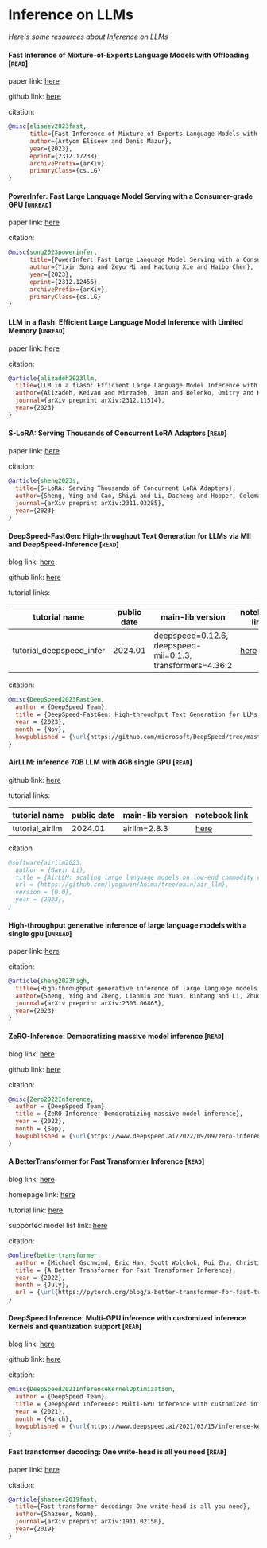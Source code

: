 # Inference on LLMs
*Here's some resources about Inference on LLMs*


#### Fast Inference of Mixture-of-Experts Language Models with Offloading [`READ`]

paper link: [here](https://arxiv.org/pdf/2312.17238.pdf)

github link: [here](https://github.com/dvmazur/mixtral-offloading)

citation: 
```bibtex
@misc{eliseev2023fast,
      title={Fast Inference of Mixture-of-Experts Language Models with Offloading}, 
      author={Artyom Eliseev and Denis Mazur},
      year={2023},
      eprint={2312.17238},
      archivePrefix={arXiv},
      primaryClass={cs.LG}
}
```

#### PowerInfer: Fast Large Language Model Serving with a Consumer-grade GPU [`UNREAD`]

paper link: [here](https://ipads.se.sjtu.edu.cn/_media/publications/powerinfer-20231219.pdf)

citation:
```bibtex
@misc{song2023powerinfer,
      title={PowerInfer: Fast Large Language Model Serving with a Consumer-grade GPU}, 
      author={Yixin Song and Zeyu Mi and Haotong Xie and Haibo Chen},
      year={2023},
      eprint={2312.12456},
      archivePrefix={arXiv},
      primaryClass={cs.LG}
}
```

#### LLM in a flash: Efficient Large Language Model Inference with Limited Memory [`UNREAD`]

paper link: [here](https://arxiv.org/pdf/2312.11514.pdf)

citation:
```bibtex
@article{alizadeh2023llm,
  title={LLM in a flash: Efficient Large Language Model Inference with Limited Memory},
  author={Alizadeh, Keivan and Mirzadeh, Iman and Belenko, Dmitry and Khatamifard, Karen and Cho, Minsik and Del Mundo, Carlo C and Rastegari, Mohammad and Farajtabar, Mehrdad},
  journal={arXiv preprint arXiv:2312.11514},
  year={2023}
}
```

#### S-LoRA: Serving Thousands of Concurrent LoRA Adapters [`READ`]

paper link: [here](https://arxiv.org/pdf/2311.03285)

citation: 
```bibtex
@article{sheng2023s,
  title={S-LoRA: Serving Thousands of Concurrent LoRA Adapters},
  author={Sheng, Ying and Cao, Shiyi and Li, Dacheng and Hooper, Coleman and Lee, Nicholas and Yang, Shuo and Chou, Christopher and Zhu, Banghua and Zheng, Lianmin and Keutzer, Kurt and others},
  journal={arXiv preprint arXiv:2311.03285},
  year={2023}
}
```

#### DeepSpeed-FastGen: High-throughput Text Generation for LLMs via MII and DeepSpeed-Inference [`READ`]

blog link: [here](https://github.com/microsoft/DeepSpeed/tree/master/blogs/deepspeed-fastgen)

github link: [here](https://github.com/microsoft/DeepSpeed-MII)

tutorial links:

|tutorial name|public date|main-lib version|notebook link|
|-|-|-|-|
|tutorial_deepspeed_infer|2024.01|deepspeed=0.12.6, deepspeed-mii=0.1.3, transformers=4.36.2|[here](../notebooks/tutorial_deepspeed_infer.ipynb)|

citation:
```bibtex
@misc{DeepSpeed2023FastGen,
  author = {DeepSpeed Team},
  title = {DeepSpeed-FastGen: High-throughput Text Generation for LLMs via MII and DeepSpeed-Inference},
  year = {2023},
  month = {Nov},
  howpublished = {\url{https://github.com/microsoft/DeepSpeed/tree/master/blogs/deepspeed-fastgen}},
}
```


#### AirLLM: inference 70B LLM with 4GB single GPU [`READ`]

github link: [here](https://github.com/lyogavin/Anima/tree/main/air_llm)

tutorial links:

|tutorial name|public date|main-lib version|notebook link|
|-|-|-|-|
|tutorial_airllm|2024.01|airllm=2.8.3|[here](../notebooks/tutorial_airllm.ipynb)|

citation
```bibtex
@software{airllm2023,
  author = {Gavin Li},
  title = {AirLLM: scaling large language models on low-end commodity computers},
  url = {https://github.com/lyogavin/Anima/tree/main/air_llm},
  version = {0.0},
  year = {2023},
}
```


#### High-throughput generative inference of large language models with a single gpu [`UNREAD`]

paper link: [here](https://arxiv.org/pdf/2303.06865)

citation: 
```bibtex
@article{sheng2023high,
  title={High-throughput generative inference of large language models with a single gpu},
  author={Sheng, Ying and Zheng, Lianmin and Yuan, Binhang and Li, Zhuohan and Ryabinin, Max and Fu, Daniel Y and Xie, Zhiqiang and Chen, Beidi and Barrett, Clark and Gonzalez, Joseph E and others},
  journal={arXiv preprint arXiv:2303.06865},
  year={2023}
}
```

#### ZeRO-Inference: Democratizing massive model inference [`READ`]

blog link: [here](https://www.deepspeed.ai/2022/09/09/zero-inference.html)

github link: [here](https://github.com/microsoft/DeepSpeed/)

citation:
```bibtex
@misc{Zero2022Inference,
  author = {DeepSpeed Team},
  title = {ZeRO-Inference: Democratizing massive model inference},
  year = {2022},
  month = {Sep},
  howpublished = {\url{https://www.deepspeed.ai/2022/09/09/zero-inference.html}},
}
```


#### A BetterTransformer for Fast Transformer Inference [`READ`]

blog link: [here](https://pytorch.org/blog/a-better-transformer-for-fast-transformer-encoder-inference/)

homepage link: [here](https://huggingface.co/docs/optimum/bettertransformer/overview)

tutorial link: [here](../notebooks/BetterTransformerDemo.ipynb)

supported model list link: [here](https://huggingface.co/docs/optimum/bettertransformer/overview#supported-models)

citation:
```bibtex
@online{bettertransformer,
  author = {Michael Gschwind, Eric Han, Scott Wolchok, Rui Zhu, Christian Puhrsch},
  title = {A Better Transformer for Fast Transformer Inference},
  year = {2022},
  month = {July},
  url = {\url{https://pytorch.org/blog/a-better-transformer-for-fast-transformer-encoder-inference/}}
}
```

#### DeepSpeed Inference: Multi-GPU inference with customized inference kernels and quantization support [`READ`]

blog link: [here](https://www.deepspeed.ai/2021/03/15/inference-kernel-optimization.html)

github link: [here](https://github.com/microsoft/DeepSpeed/)

citation:
```bibtex
@misc{DeepSpeed2021InferenceKernelOptimization,
  author = {DeepSpeed Team},
  title = {DeepSpeed Inference: Multi-GPU inference with customized inference kernels and quantization support},
  year = {2021},
  month = {March},
  howpublished = {\url{https://www.deepspeed.ai/2021/03/15/inference-kernel-optimization.html}},
}
```


#### Fast transformer decoding: One write-head is all you need [`READ`]

paper link: [here](https://arxiv.org/pdf/1911.02150.pdf)

citation: 
```bibtex
@article{shazeer2019fast,
  title={Fast transformer decoding: One write-head is all you need},
  author={Shazeer, Noam},
  journal={arXiv preprint arXiv:1911.02150},
  year={2019}
}
```
    
    